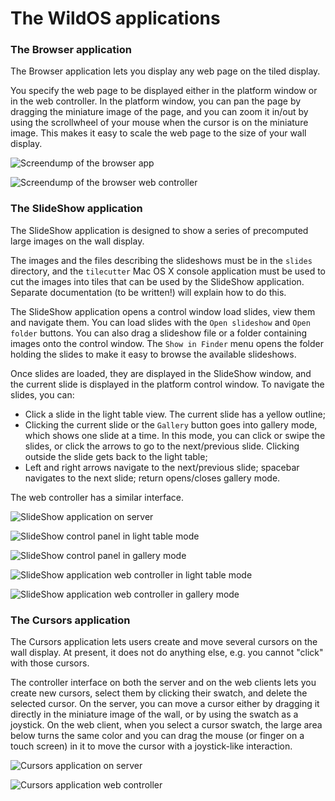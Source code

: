 The WildOS applications
========

### The Browser application ###

The Browser application lets you display any web page on the tiled display.

You specify the web page to be displayed either in the platform window or in the web controller.
In the platform window, you can pan the page by dragging the miniature image of the page, and you can zoom it in/out by using the scrollwheel of your mouse when the cursor is on the miniature image. This makes it easy to scale the web page to the size of your wall display.

![Screendump of the browser app](img/browser.png)

![Screendump of the browser web controller](img/browser-controller.png)

### The SlideShow application ###

The SlideShow application is designed to show a series of precomputed large images on the wall display. 

The images and the files describing the slideshows must be in the `slides` directory, and the `tilecutter` Mac OS X console application must be used to cut the images into tiles that can be used by the SlideShow application. Separate documentation (to be written!) will explain how to do this. 

The SlideShow application opens a control window load slides, view them and navigate them.
You can load slides with the `Open slideshow` and `Open folder` buttons.
You can also drag a slideshow file or a folder containing images onto the control window.
The `Show in Finder` menu opens the folder holding the slides to make it easy to browse the available slideshows.

Once slides are loaded, they are displayed in the SlideShow window, and the current slide is displayed in the platform control window. To navigate the slides, you can:

- Click a slide in the light table view. The current slide has a yellow outline;
- Clicking the current slide or the `Gallery` button goes into gallery mode, which shows one slide at a time. In this mode, you can click or swipe the slides, or click the arrows to go to the next/previous slide. Clicking outside the slide gets back to the light table;
- Left and right arrows navigate to the next/previous slide; spacebar navigates to the next slide; return opens/closes gallery mode.

The web controller has a similar interface.

![SlideShow application on server](img/slideshow.png )

![SlideShow control panel in light table mode](img/slideshow-help.png)

![SlideShow control panel in gallery mode](img/slideshow-gallery.png)

![SlideShow application web controller in light table mode](img/slideshow-controller.png)

![SlideShow application web controller in gallery mode](img/slideshow-controller-gallery.png)


### The Cursors application ###

The Cursors application lets users create and move several cursors on the wall display. At present, it does not do anything else, e.g. you cannot "click" with those cursors.

The controller interface on both the server and on the web clients lets you create new cursors, select them by clicking their swatch, and delete the selected cursor. On the server, you can move a cursor either by dragging it directly in the miniature image of the wall, or by using the swatch as a joystick. On the web client, when you select a cursor swatch, the large area below turns the same color and you can drag the mouse (or finger on a touch screen) in it to move the cursor with a joystick-like interaction.

![Cursors application on server](img/cursors.png)

![Cursors application web controller](img/cursors-controller.png)

